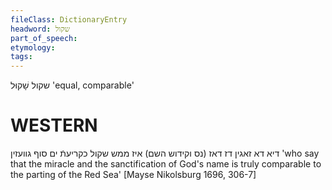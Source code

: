 ```yaml
---
fileClass: DictionaryEntry
headword: שקול
part_of_speech: 
etymology: 
tags: 
---
```

שקול
שָׁקוּל
'equal, comparable'

WESTERN
========

דיא דא זאגין דז דאז (נס וקידוש השם) איז ממש שקול כקריעתֿ ים סוף גוועזין
'who say that the miracle and the sanctification of God's name is truly comparable to the parting of the Red Sea'
[Mayse Nikolsburg 1696, 306-7]